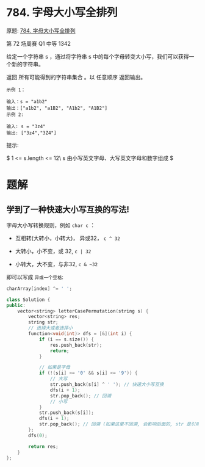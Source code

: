 # 784. 字母大小写全排列
原题: [784. 字母大小写全排列](https://leetcode.cn/problems/letter-case-permutation/)

第 72 场周赛 Q1 中等 1342

给定一个字符串 s ，通过将字符串 s 中的每个字母转变大小写，我们可以获得一个新的字符串。

返回 所有可能得到的字符串集合 。以 任意顺序 返回输出。

```
示例 1：

输入：s = "a1b2"
输出：["a1b2", "a1B2", "A1b2", "A1B2"]
示例 2:

输入: s = "3z4"
输出: ["3z4","3Z4"]
```

提示:

$
1 <= s.length <= 12\\
s 由小写英文字母、大写英文字母和数字组成
$

# 题解
## 学到了一种快速大小写互换的写法!

字母大小写转换规则，例如 `char c` ：

- 互相转(大转小，小转大)， 异或32， `c ^ 32`

- 大转小，小不变，或 32, `c | 32`

- 小转大，大不变，与非32, `c & ~32`

即可以写成 `异或一个空格`:

```C++
charArray[index] ^= ' ';
```

```C++
class Solution {
public:
    vector<string> letterCasePermutation(string s) {
        vector<string> res;
        string str;
        // 选择大或者选择小
        function<void(int)> dfs = [&](int i) {
            if (i == s.size()) {
                res.push_back(str);
                return;
            }

            // 如果是字母
            if (!(s[i] >= '0' && s[i] <= '9')) {
                // 大写
                str.push_back(s[i] ^ ' '); // 快速大小写互换
                dfs(i + 1);
                str.pop_back(); // 回溯
                // 小写
            }
            str.push_back(s[i]);
            dfs(i + 1);
            str.pop_back(); // 回溯 (如果这里不回溯, 会影响后面的, str 是引用!)
        };
        dfs(0);

        return res;
    }
};
```
